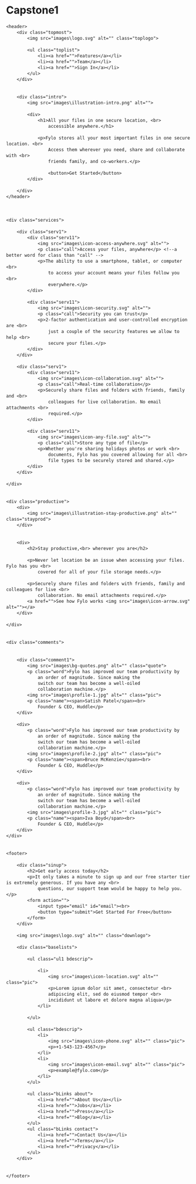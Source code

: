 # Capstone1

<!DOCTYPE html>
<html lang="en">
<head>
    <meta charset="UTF-8">
    <meta http-equiv="X-UA-Compatible" content="IE=edge">
    <meta name="viewport" content="width=device-width, initial-scale=1.0">
    <title>Document</title>
    <link rel="stylesheet" href="styles2.css">
</head>
<body>
    
    <header>
        <div class="topmost">
            <img src="images\logo.svg" alt="" class="toplogo">
    
            <ul class="toplist">
                <li><a href="">Features</a></li>
                <li><a href="">Team</a></li>
                <li><a href="">Sign In</a></li>
            </ul>
        </div>
        
    
        <div class="intro">
            <img src="images\illustration-intro.png" alt="">
    
            <div>
                <h1>All your files in one secure location, <br> 
                    accessible anywhere.</h1>
        
                <p>Fylo stores all your most important files in one secure location. <br> 
                    Access them wherever you need, share and collaborate with <br> 
                    friends family, and co-workers.</p>
        
                    <button>Get Started</button>
            </div>
            
        </div>
    </header>
    


    <div class="services">

        <div class="serv1">
            <div class="serv11">
                <img src="images\icon-access-anywhere.svg" alt="">
                <p class="call">Access your files, anywhere</p> <!--a better word for class than "call" -->
                <p>The ability to use a smartphone, tablet, or computer <br> 
                    to access your account means your files follow you <br>
                    everywhere.</p>
            </div>
        
            <div class="serv11">
                <img src="images\icon-security.svg" alt="">
                <p class="call">Security you can trust</p>
                <p>2-factor authentication and user-controlled encryption are <br>
                    just a couple of the security features we allow to help <br>
                    secure your files.</p>
            </div>
        </div>

        <div class="serv1">
            <div class="serv11">
                <img src="images\icon-collaboration.svg" alt="">
                <p class="call">Real-time collaboration</p>
                <p>Securely share files and folders with friends, family and <br>
                    colleagues for live collaboration. No email attachments <br>
                    required.</p>
            </div>
        
            <div class="serv11">
                <img src="images\icon-any-file.svg" alt="">
                <p class="call">Store any type of file</p>
                <p>Whether you're sharing holidays photos or work <br>
                    documents, Fylo has you covered allowing for all <br>
                    file types to be securely stored and shared.</p>
            </div>
        </div>
    
    </div>
    

    <div class="productive">
        <div>
            <img src="images\illustration-stay-productive.png" alt="" class="stayprod">
        </div>
        
            
        <div>
            <h2>Stay productive,<br> wherever you are</h2>

            <p>Never let location be an issue when accessing your files. Fylo has you <br>
                covered for all of your file storage needs.</p>

            <p>Securely share files and folders with friends, family and colleagues for live <br>
                collaboration. No email attachments required.</p>
            <a href="">See how Fylo works <img src="images\icon-arrow.svg" alt=""></a>
        </div>
        
    </div>


    <div class="comments">
        

        <div class="comment1">
            <img src="images\bg-quotes.png" alt="" class="quote">
            <p class="word">Fylo has improved our team productivity by
                an order of magnitude. Since making the
                switch our team has become a well-oiled
                collaboration machine.</p>
            <img src="images\profile-1.jpg" alt="" class="pic">
            <p class="name"><span>Satish Patel</span><br>
                Founder & CEO, Huddle</p>
        </div>

        <div>
            <p class="word">Fylo has improved our team productivity by
                an order of magnitude. Since making the
                switch our team has become a well-oiled
                collaboration machine.</p>
            <img src="images\profile-2.jpg" alt="" class="pic">
            <p class="name"><span>Bruce McKenzie</span><br>
                Founder & CEO, Huddle</p>
        </div>

        <div>
            <p class="word">Fylo has improved our team productivity by
                an order of magnitude. Since making the
                switch our team has become a well-oiled
                collaboration machine.</p>
            <img src="images\profile-3.jpg" alt="" class="pic">
            <p class="name"><span>Iva Boyd</span><br>
                Founder & CEO, Huddle</p>
        </div>
    </div>
    

    <footer>

        <div class="sinup">
            <h2>Get early access today</h2>
            <p>It only takes a minute to sign up and our free starter tier is extremely generous. If you have any <br>
                questions, our support team would be happy to help you.</p>
            <form action="">
                <input type="email" id="email"><br>
                <button type="submit">Get Started For Free</button>
            </form>
        </div>

        <img src="images\logo.svg" alt="" class="downlogo">

        <div class="baselists">
            
            <ul class="ul1 bdescrip">
                
                <li>
                    <img src="images\icon-location.svg" alt="" class="pic">
                    <p>Lorem ipsum dolor sit amet, consectetur <br>
                    adipiscing elit, sed do eiusmod tempor <br>
                    incididunt ut labore et dolore magna aliqua</p>
                </li>
                
            </ul>
            
            <ul class="bdescrip">
                <li>
                    <img src="images\icon-phone.svg" alt="" class="pic">
                    <p>+1-543-123-4567</p>
                </li>
                <li>
                    <img src="images\icon-email.svg" alt="" class="pic">
                    <p>example@fylo.com</p>
                </li>
            </ul>
    
            <ul class="bLinks about">
                <li><a href="">About Us</a></li>
                <li><a href="">Jobs</a></li>
                <li><a href="">Press</a></li>
                <li><a href="">Blog</a></li>
            </ul>
            <ul class="bLinks contact">
                <li><a href="">Contact Us</a></li>
                <li><a href="">Terms</a></li>
                <li><a href="">Privacy</a></li>
            </ul>
        </div>
        
        
    </footer>

</body>
</html>
